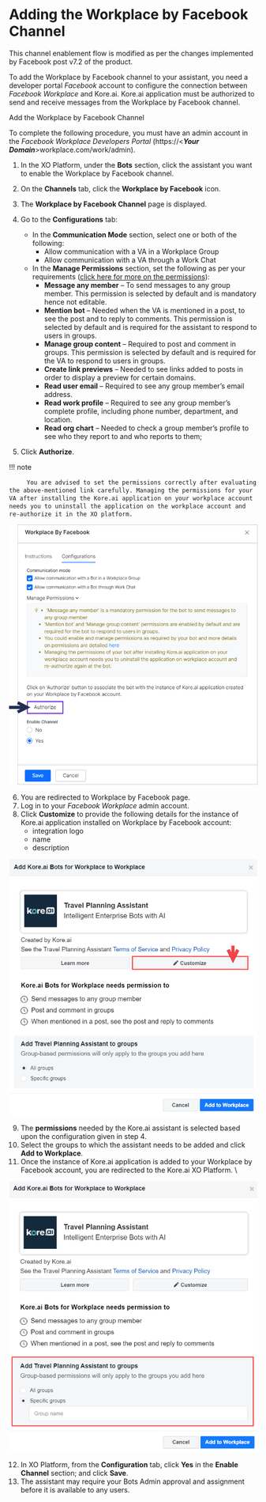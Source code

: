 # **Adding the Workplace by Facebook Channel**

This channel enablement flow is modified as per the changes implemented by Facebook post v7.2 of the product.

To add the Workplace by Facebook channel to your assistant, you need a developer portal _Facebook_ account to configure the connection between _Facebook Workplace_ and Kore.ai. Kore.ai application must be authorized to send and receive messages from the Workplace by Facebook channel.

Add the Workplace by Facebook Channel

To complete the following procedure, you must have an admin account in the _Facebook Workplace Developers Portal_ (https://&lt;**_Your Domain_**>workplace.com/work/admin).


1. In the XO Platform, under the **Bots** section, click the assistant you want to enable the Workplace by Facebook channel.
2. On the **Channels** tab, click the **Workplace by Facebook** icon.
3. The **Workplace by Facebook Channel** page is displayed.
4. Go to the **Configurations** tab:
    * In the **Communication Mode** section, select one or both of the following:
        * Allow communication with a VA in a Workplace Group
        * Allow communication with a VA through a Work Chat
    * In the **Manage Permissions** section, set the following as per your requirements ([click here for more on the permissions](https://developers.facebook.com/docs/workplace/reference/permissions)):
        * **Message any member** – To send messages to any group member. This permission is selected by default and is mandatory hence not editable.
        * **Mention bot** – Needed when the VA is mentioned in a post, to see the post and to reply to comments. This permission is selected by default and is required for the assistant to respond to users in groups.
        * **Manage group content** – Required to post and comment in groups. This permission is selected by default and is required for the VA to respond to users in groups.
        * **Create link previews** – Needed to see links added to posts in order to display a preview for certain domains.
        * **Read user email** – Required to see any group member’s email address.
        * **Read work profile** – Required to see any group member’s complete profile, including phone number, department, and location.
        * **Read org chart** – Needed to check a group member’s profile to see who they report to and who reports to them;

5. Click **Authorize**.

!!! note

         You are advised to set the permissions correctly after evaluating the above-mentioned link carefully. Managing the permissions for your VA after installing the Kore.ai application on your workplace account needs you to uninstall the application on the workplace account and re-authorize it in the XO platform.

![workplace facebook](./images/workplace_facebook.png "image_tooltip")

6. You are redirected to Workplace by Facebook page.
7. Log in to your _Facebook Workplace_ admin account.
8. Click **Customize** to provide the following details for the instance of Kore.ai application installed on Workplace by Facebook account:
    * integration logo
    * name
    * description


![facebook admin account](./images/workplace_facebook1.png "facebook admin account")

9. The **permissions** needed by the Kore.ai assistant is selected based upon the configuration given in step 4.
10. Select the groups to which the assistant needs to be added and click **Add to Workplace**.
11. Once the instance of Kore.ai application is added to your Workplace by Facebook account, you are redirected to the Kore.ai XO Platform. \

![add workplace facebook channel](./images/workplace_facebook2.png "add workplace facebook channel")

12. In XO Platform, from the **Configuration** tab, click **Yes** in the **Enable Channel** section; and click **Save**.
13. The assistant may require your Bots Admin approval and assignment before it is available to any users.
